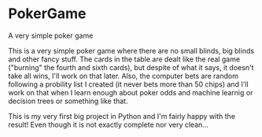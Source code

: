 # PokerGame
A very simple poker game

This is a very simple poker game where there are no small blinds, big blinds and other fancy stuff. The cards in the table are dealt like the real game ("burning" the fourth and sixth cards), but despite of what it says, it doesn't take all wins, I'll work on that later. Also, the computer bets are random following a probility list I created (it never bets more than 50 chips) and I'll work on that when I learn enough about poker odds and machine learnig or decision trees or something like that.

This is my very first big project in Python and I'm fairly happy with the result! Even though it is not exactly complete nor very clean...
